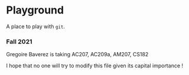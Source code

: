 # Playground

A place to play with `git`.

### Fall 2021
Gregoire Baverez is taking AC207, AC209a, AM207, CS182

I hope that no one will try to modify this file given its capital importance !
